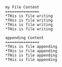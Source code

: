 
    my File Content
    ===============
    *THis is file writing
    *THis is file writing
    *THis is file writing
    *THis is file writing

    appending Content
    ===============
    *THis is file appending
    *THis is file appending
    *THis is file appending
    *THis is file appending

